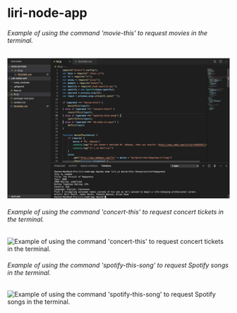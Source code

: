 # liri-node-app

###### Example of using the command 'movie-this' to request movies in the terminal.
![Movie-This Function](https://github.com/dayneyulber/liri-node-app/blob/master/Screen%20Shot%202019-10-03%20at%208.20.38%20PM.png)

###### Example of using the command 'concert-this' to request concert tickets in the terminal.
![Example of using the command 'concert-this' to request concert tickets in the terminal.](file:///Users/dayne/Desktop/Screen%20Shot%202019-10-03%20at%208.22.23%20PM.png)

###### Example of using the command 'spotify-this-song' to request Spotify songs in the terminal.
![Example of using the command 'spotify-this-song' to request Spotify songs in the terminal.](file:///Users/dayne/Desktop/Screen%20Shot%202019-10-03%20at%208.23.16%20PM.png)